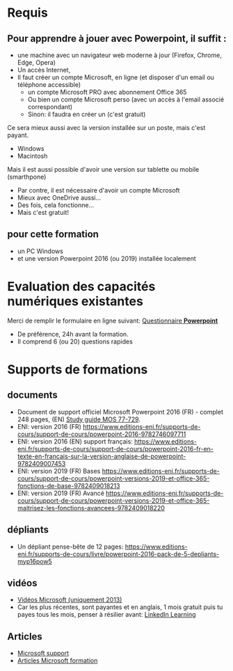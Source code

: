 # Requis
## Pour apprendre à jouer avec Powerpoint, il suffit :
* une machine avec un navigateur web moderne à jour (Firefox, Chrome, Edge, Opera)
* Un accès Internet, 
* Il faut créer un compte Microsoft, en ligne (et disposer d'un email ou téléphone accessible)
  * un compte Microsoft PRO avec abonnement Office 365
  * Ou bien un compte Microsoft perso (avec un accès à l'email associé correspondant)
  * Sinon: il faudra en créer un (c'est gratuit)
  
Ce sera mieux aussi avec la version installée sur un poste, mais c'est payant.
* Windows
* Macintosh

Mais il est aussi possible d'avoir une version sur tablette ou mobile (smarthpone)
* Par contre, il est nécessaire d'avoir un compte Microsoft
* Mieux avec OneDrive aussi...
* Des fois, cela fonctionne...
* Mais c'est gratuit!

## pour cette formation
* un PC Windows 
* et une version Powerpoint 2016 (ou 2019) installée localement

# Evaluation des capacités numériques existantes
Merci de remplir le formulaire en ligne suivant: [Questionnaire **Powerpoint**](https://forms.office.com/Pages/ResponsePage.aspx?id=k09IxleYD0Cqq_0bRF9fXRHyvkwKnSdCsfql1ulu4mJUNDRGOVlWMFIwVzJNQlIwVFg2MDNLV0oySSQlQCN0PWcu)
* De préférence, 24h avant la formation.
* Il comprend 6 (ou 20) questions rapides

# Supports de formations
## documents
* Document de support officiel Microsoft Powerpoint 2016 (FR) - complet 248 pages, (EN) [Study guide MOS 77-729](https://www.microsoftpressstore.com/store/mos-2016-study-guide-for-microsoft-powerpoint-9780735699403).
* ENI: version 2016 (FR) https://www.editions-eni.fr/supports-de-cours/support-de-cours/powerpoint-2016-9782746097711
* ENI: version 2016 (EN) support français: https://www.editions-eni.fr/supports-de-cours/support-de-cours/powerpoint-2016-fr-en-texte-en-francais-sur-la-version-anglaise-de-powerpoint-9782409007453
* ENI: version 2019 (FR) Bases https://www.editions-eni.fr/supports-de-cours/support-de-cours/powerpoint-versions-2019-et-office-365-fonctions-de-base-9782409018213
* ENI: version 2019 (FR) Avancé https://www.editions-eni.fr/supports-de-cours/support-de-cours/powerpoint-versions-2019-et-office-365-maitrisez-les-fonctions-avancees-9782409018220
## dépliants
* Un dépliant pense-bête de 12 pages: https://www.editions-eni.fr/supports-de-cours/livre/powerpoint-2016-pack-de-5-depliants-myp16pow5
## vidéos
* [Vidéos Microsoft (uniquement 2013)](https://support.office.com/fr-fr/article/didacticiels-et-vid%c3%a9os-sur-powerpoint-2013-bd93efc0-3582-49d1-b952-3871cde07d8a?ui=fr-FR&rs=fr-FR&ad=FR)
* Car les plus récentes, sont payantes et en anglais, 1 mois gratuit puis tu payes tous les mois, penser à résilier avant: [LinkedIn Learning](https://learning.linkedin.com/in/microsoft-powerpoint)
## Articles
* [Microsoft support](https://support.office.com/fr-FR/powerpoint)
* [Articles Microsoft formation](https://support.office.com/fr-fr/article/formation-powerpoint-pour-windows-40e8c930-cb0b-40d8-82c4-bd53d3398787)



